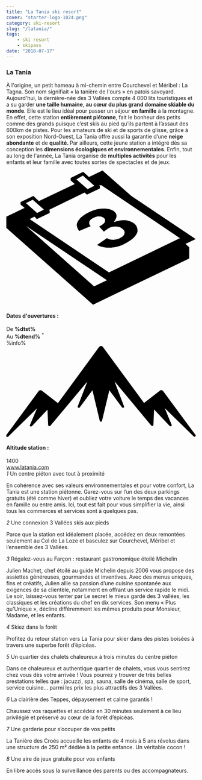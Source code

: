 ```yaml
---
title: "La Tania ski resort"
cover: "starter-logo-1024.png"
category: ski-resort
slug: "/latania/"
tags:
    - ski resort
    - skipass
date: "2018-07-17"
---
```


<div class="edito-wrapper station">
<div class="banner-station">
<div class="banner-station-logo">
<imgtest data="la-tania.png" directory="post" alt="La Tania"></imgtest>  </div> </div>
<h3 class="main-title-1 h-margin-bottom-0">La Tania</h1>
<div class="rich-text">  
<p>À l'origine, un petit hameau à mi-chemin entre Courchevel et Méribel : La Tagna. Son nom signifiait « la tanière de l'ours » en patois savoyard. Aujourd'hui, la dernière-née des 3 Vallées compte 4 000 lits touristiques et a su garder <strong>une taille humaine</strong>, <strong>au cœur du plus grand domaine
skiable du monde</strong>. Elle est le lieu idéal pour passer un séjour <strong>en famille</strong>  à la montagne. En effet, cette station <strong>entièrement piétonne</strong>, fait le bonheur des petits comme des grands puisque c’est skis au pied qu’ils partent à l’assaut des 600km de pistes. Pour les amateurs de ski et de sports de glisse, grâce à son exposition Nord-Ouest, La Tania offre aussi la garantie d’une <strong>neige abondante</strong> et de <strong>qualité. </strong>Par ailleurs, cette jeune station a intégré dès sa conception les <strong>dimensions écologiques et environnementales</strong>. Enfin, tout au long de l'année, La Tania organise de <strong>multiples activités</strong> pour les enfants et leur famille avec toutes sortes de spectacles et de jeux.</p> </div>
<div class="grid center">  
<div class="col-6"> 
<i class="icon icon-date icon-55">
<svg xmlns="http:/www.w3.org/2000/svg" viewBox="0 0 55.9 39.6">  <path d="M37.6 15.5c-.7-.5-1.6-.8-2.6-.9-1.1 0-2.2.2-3.3.6 1.1-1.4 1.1-2.4.1-3.2-.7-.5-1.7-.8-3.1-.8-1.6 0-3.3.5-4.9 1.4-.9.5-1.7 1.1-2.2 1.7-.5.6-.8 1.2-.8 1.7s.2 1.1.7 1.8l3.4-1.4c-.4-.4-.5-.8-.4-1.3.1-.4.5-.8 1.1-1.1.6-.3 1.1-.5 1.7-.5.6 0 1 .1 1.4.4.4.3.6.7.4 1.2-.2.5-.8.9-1.7 1.4l1.4 1.5c.5-.4.9-.7 1.4-1 .6-.4 1.3-.5 2.1-.5s1.4.2 1.9.6c.6.4.8.9.7 1.4-.1.5-.5 1-1.2 1.3-.6.4-1.3.5-2 .6-.7 0-1.4-.1-2-.5l-2.9 2c1.1.6 2.5.9 4.1.8 1.6-.1 3.2-.6 4.7-1.5 1.6-.9 2.7-1.9 3.1-3.1.1-.9-.1-1.9-1.1-2.6z"></path>  <path d="M52.9 21.6l3-1.4-19-12.7L28.4 0l-4 1.9L22.7.4 19 2.2v.7L20.2 4 9.6 9 8 7.5 4.2 9.3v.7l1.2 1L0 13.6v3.3l25.6 22.6L54 25.9v-3.3l-1.1-1zM22.6 1.5l.9.8L26 4.5l-2 1-2.4-2.1-.9-.8 1.9-1.1zM7.8 8.6l.9.8 2.4 2.1-2 1-2.4-2.1-.9-.8 2-1zm18.1 25.5L5.8 16.3l23.9 16-3.8 1.8zM51.1 20L30.3 30 6.9 14.3l1.4-.7.7.7 3.8-1.8v-.7l-.2-.2 10.5-5.1.7.6 3.8-1.8v-.7l-.2-.2.6-.1 21.6 14.5 1.7 1.2h-.2z"></path>
</svg> </i> 
<h4 class="main-title-3 h-uppercase center h-fz-16">Dates d'ouvertures :</h4>
   <div class="opening-dates">
                     De <strong>%dtst%</strong> <br/>
                     Au <strong>%dtend%</strong> <sup className="blue">*</sup>
     </div>
     %info%
     </div>  
     <div class="col-6">
     <i class="icon icon-mountain icon-55">
<svg xmlns="http:/www.w3.org/2000/svg" viewBox="0 0 85.1 40.7">  <path d="M23.2 25.6L41.7.4c.2-.3.5-.4.9-.4.3 0 .6.1.8.4l18.5 25.1L69 20c.2-.2.5-.3.8-.2.3 0 .5.2.7.4L85 39.8c.2.2.1.5-.1.7-.2.2-.5.2-.7 0l-13-12.7 3.1 7.5c.1.2 0 .5-.2.6-.2.1-.5.1-.7-.1l-7-7.4-.3 6.9c0 .2-.1.4-.4.5-.2.1-.4 0-.6-.2L48.6 15.8 52.9 27c.1.2 0 .5-.2.6-.2.1-.5.1-.7-.1l-5.7-7.7L43 33.5c-.1.2-.3.4-.5.4s-.4-.2-.5-.4l-3.3-13.7-5.7 7.7c-.2.2-.4.3-.7.1-.2-.1-.3-.4-.2-.6l4.3-11.1-16.6 19.8c-.1.2-.4.2-.6.2-.2-.1-.3-.2-.4-.5l-.3-6.9-7 7.4c-.2.2-.5.2-.7.1-.2-.1-.3-.4-.2-.6l3.2-7.5-13 12.7c-.2.2-.5.2-.7 0-.2-.2-.2-.5-.1-.7l14.5-19.7c.2-.2.4-.4.7-.4.3 0 .6 0 .8.2l7.2 5.6z"></path>
</svg> </i> <h4 class="main-title-3 h-uppercase center h-fz-16">Altitude station :</h4> 1400  </div> </div> <a rel="nofollow" href="http:/www.latania.com/" class="btn btn-blue" target="_blank">www.latania.com</a> <div class="poi-anchor-title" id="marker_11">  <em>1</em> Un centre piéton avec tout à proximité </div> <div class="o-actu fullWidth">  <div class="grid-noGutter-equalHeight_sm-1"> <div class="col">
<imgtest data="latania-stationpietonne.jpg" directory="post" alt="Un centre piéton avec tout à proximité"> </div> <div class="col"></imgtest>
<div class="pl2 rich-text">  <p>En cohérence avec ses valeurs environnementales et pour votre confort, La Tania est une station piétonne. Garez-vous sur l’un des deux parkings gratuits (été comme hiver) et oubliez votre voiture le temps des vacances en famille ou entre amis. Ici, tout est fait pour vous simplifier la vie, ainsi tous les commerces et services sont à quelques pas.</p>
</div> </div>  </div> </div> <div class="poi-anchor-title" id="marker_12">  <em>2</em> Une connexion 3 Vallées skis aux pieds </div> <div class="o-actu fullWidth">  <div class="grid-noGutter-equalHeight_sm-1"> <div class="col">
<imgtest data="latania-connexion.jpg" directory="post" alt="Une connexion 3 Vallées skis aux pieds"> </div><div class="col"></imgtest>
<div class="pl2 rich-text">
<p>Parce que la station est idéalement placée, accédez en deux remontées seulement au Col de La Loze et basculez sur Courchevel, Méribel et l’ensemble des 3 Vallées.</p>
</div> </div>  </div>
</div>
<div class="poi-anchor-title" id="marker_13">  <em>3</em> Régalez-vous au Farçon : restaurant gastronomique étoilé Michelin </div> <div class="o-actu fullWidth">  <div class="grid-noGutter-equalHeight_sm-1"> <div class="col">
<imgtest data="latania-lefarcon.jpg" directory="post" alt="Régalez-vous au Farçon : restaurant gastronomique étoilé Michelin"> </div> <div class="col"></imgtest>
<div class="pl2 rich-text">  <p>Julien Machet, chef étoilé au guide Michelin depuis 2006 vous propose des assiettes généreuses, gourmandes et inventives. Avec des menus uniques, fins et créatifs, Julien allie sa passion d’une cuisine spontanée aux exigences de sa clientèle, notamment en offrant un service rapide le midi. Le soir, laissez-vous tenter par Le secret le mieux gardé des 3 vallées, les classiques et les créations du chef en dix services. Son menu « Plus qu’Unique », décline différemment les mêmes produits pour Monsieur, Madame, et les enfants.</p>
</div> </div>  </div> </div> <div class="poi-anchor-title" id="marker_14">  <em>4</em> Skiez dans la forêt </div> <div class="o-actu fullWidth">  <div class="grid-noGutter-equalHeight_sm-1"> <div class="col">
<imgtest data="latania-skiforet.jpg" directory="post" alt="Skiez dans la forêt"> </div> <div class="col"></imgtest>
<div class="pl2 rich-text">  <p>Profitez du retour station vers La Tania pour skier dans des pistes boisées à travers une superbe forêt d’épicéas.</p>
</div> </div>  </div> </div> <div class="poi-anchor-title" id="marker_15">  <em>5</em> Un quartier des chalets chaleureux à trois minutes du centre piéton </div> <div class="o-actu fullWidth">  <div class="grid-noGutter-equalHeight_sm-1">
<div class="col">
<imgtest data="latania-chalet.jpg" directory="post" alt="Un quartier des chalets chaleureux à trois minutes du centre piéton"> </div> <div class="col"></imgtest>
<div class="pl2 rich-text">
<p>Dans ce chaleureux et authentique quartier de chalets, vous vous sentirez chez vous dès votre arrivée ! Vous pourrez y trouver de très belles prestations telles que : jacuzzi, spa, sauna, salle de cinéma, salle de sport, service cuisine… parmi les prix les plus attractifs des 3 Vallées.</p>
</div> </div>  </div> </div> <div class="poi-anchor-title" id="marker_16">  <em>6</em> La clairière des Teppes, dépaysement et calme garantis ! </div> <div class="o-actu fullWidth">  <div class="grid-noGutter-equalHeight_sm-1"> <div class="col">
<imgtest data="latania-raquette.jpg" directory="post" alt="La clairière des Teppes, dépaysement et calme garantis !"> </div> <div class="col"></imgtest>
<div class="pl2 rich-text">  <p>Chaussez vos raquettes et accédez en 30 minutes seulement à ce lieu privilégié et préservé au cœur de la forêt d’épicéas.</p>
</div> </div>  </div> </div> <div class="poi-anchor-title" id="marker_17">  <em>7</em> Une garderie pour s’occuper de vos petits </div> <div class="o-actu fullWidth">  <div class="grid-noGutter-equalHeight_sm-1"> <div class="col">
<imgtest data="latania-garderie.jpg" directory="post" alt="Une garderie pour s’occuper de vos petits"> </div> <div class="col"></imgtest>
<div class="pl2 rich-text">  <p>La Tanière des Croés accueille les enfants de 4 mois à 5 ans révolus dans une structure de 250 m² dédiée à la petite enfance. Un véritable cocon !</p>
</div> </div>  </div> </div> <div class="poi-anchor-title" id="marker_18">  <em>8</em> Une aire de jeux gratuite pour vos enfants </div> <div class="o-actu fullWidth">  <div class="grid-noGutter-equalHeight_sm-1"> <div class="col">
<imgtest data="latania-airdejeux.jpg" directory="post" alt="Une aire de jeux gratuite pour vos enfants"> </div> <div class="col"></imgtest>
<div class="pl2 rich-text">  <p>En libre accès sous la surveillance des parents ou des accompagnateurs.</p>
</div> </div>  </div>
</div>